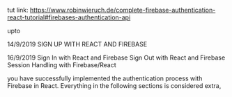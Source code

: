 
tut link:
https://www.robinwieruch.de/complete-firebase-authentication-react-tutorial#firebases-authentication-api


upto 

14/9/2019 SIGN UP WITH REACT AND FIREBASE

16/9/2019 Sign In with React and Firebase
  Sign Out with React and Firebase
  Session Handling with Firebase/React

you have successfully implemented the authentication process with Firebase in React. Everything in the following sections is considered extra, 